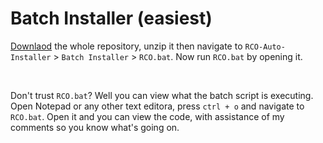 # Batch Installer (easiest)
[Downlaod](https://github.com/ShashTheEpic/RCO-Auto-Installer/archive/refs/tags/v1.1.0.zip) the whole repository, unzip it then navigate to `RCO-Auto-Installer` > `Batch Installer` > `RCO.bat`. Now run `RCO.bat` by opening it.

<br>

Don't trust `RCO.bat`? Well you can view what the batch script is executing. Open Notepad or any other text editora, press `ctrl + o` and navigate to `RCO.bat`. Open it and you can view the code, with assistance of my comments so you know what's going on.
